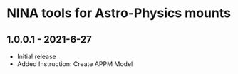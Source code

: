 ﻿# NINA tools for Astro-Physics mounts

## 1.0.0.1 - 2021-6-27

* Initial release
* Added Instruction: Create APPM Model